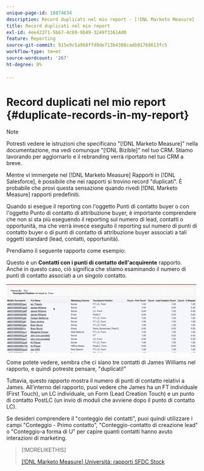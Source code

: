```yaml
---
unique-page-id: 18874634
description: Record duplicati nel mio report - [!DNL Marketo Measure]
title: Record duplicati nel mio report
exl-id: 4ee42371-5b67-4c69-9b49-3249f33614d0
feature: Reporting
source-git-commit: 915e9c5a968ffd9de713b4308cadb91768613fc5
workflow-type: tm+mt
source-wordcount: '267'
ht-degree: 0%

---
```


# Record duplicati nel mio report {#duplicate-records-in-my-report}

>[!NOTE]
>
>Potresti vedere le istruzioni che specificano &quot;[!DNL Marketo Measure]&quot; nella documentazione, ma vedi comunque &quot;[!DNL Bizible]&quot; nel tuo CRM. Stiamo lavorando per aggiornarlo e il rebranding verrà riportato nel tuo CRM a breve.

Mentre vi immergete nel [!DNL Marketo Measure] Rapporti in [!DNL Salesforce], è possibile che nei rapporti si trovino record &quot;duplicati&quot;. È probabile che provi questa sensazione quando rivedi [!DNL Marketo Measure] rapporti predefiniti.

Quando si esegue il reporting con l&#39;oggetto Punti di contatto buyer o con l&#39;oggetto Punto di contatto di attribuzione buyer, è importante comprendere che non si sta più eseguendo il reporting sul numero di lead, contatti o opportunità, ma che verrà invece eseguito il reporting sul numero di punti di contatto buyer o di punti di contatto di attribuzione buyer associati a tali oggetti standard (lead, contatti, opportunità).

Prendiamo il seguente rapporto come esempio:

Questo è un **Contatti con i punti di contatto dell&#39;acquirente** rapporto. Anche in questo caso, ciò significa che stiamo esaminando il numero di punti di contatto associati a un singolo contatto.

![](assets/1.gif)

Come potete vedere, sembra che ci siano tre contatti di James Williams nel rapporto, e quindi potreste pensare, &quot;duplicati!&quot;

Tuttavia, questo rapporto mostra il numero di punti di contatto relativi a James. All’interno del rapporto, puoi vedere che James ha un FT individuale (First Touch), un LC individuale, un Form (Lead Creation Touch) e un punto di contatto PostLC (un invio di moduli che avviene dopo il punto di contatto LC).

Se desideri comprendere il &quot;conteggio dei contatti&quot;, puoi quindi utilizzare i campi &quot;Conteggio - Primo contatto&quot;, &quot;Conteggio-contatto di creazione lead&quot; o &quot;Conteggio-a forma di U&quot; per capire quanti contatti hanno avuto interazioni di marketing.

>[!MORELIKETHIS]
>
>[[!DNL Marketo Measure] Università: rapporti SFDC Stock](https://universityonline.marketo.com/courses/bizible-fundamentals-bizible-102/#/page/5c5cb68dfb384d0c9fb96cc4)
